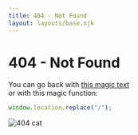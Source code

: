 ```yaml
---
title: 404 - Not Found
layout: layouts/base.njk
---
```


<h1>404 - Not Found</h1>

You can go back with [this magic text](/)\
or with this magic function:

```js
window.location.replace("/");
```

![404 cat](https://http.cat/404)
